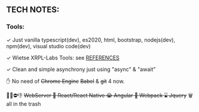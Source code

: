 
## TECH NOTES:


### Tools:

 ✓ Just vanilla typescript(dev), es2020, html, bootstrap, nodejs(dev), npm(dev), visual studio code(dev)<br/>

 ✓ Wietse XRPL-Labs Tools: see [REFERENCES](https://github.com/f1f47a23/AWESOME/blob/main/README.md)<br/>

 ✓ Clean and simple asynchrony just using "async" & "await" <br/>
 
 ✋ No need of ~~Chrome Engine~~  ~~Babel~~ & ~~git~~ 4 now.<br/>

 🚫❌⛔👎 ~~WebServer   💩 React/React Native   😭 Angular   🦴  Webpack   ⌛ Jquery~~ 🗑️ all in the trash<br/>
 
 
 


